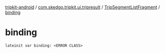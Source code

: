 [tripkit-android](../../index.md) / [com.skedgo.tripkit.ui.tripresult](../index.md) / [TripSegmentListFragment](index.md) / [binding](./binding.md)

# binding

`lateinit var binding: <ERROR CLASS>`